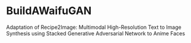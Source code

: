 # BuildAWaifuGAN
Adaptation of  Recipe2Image: Multimodal High-Resolution Text to Image Synthesis using Stacked Generative Adversarial Network to Anime Faces
